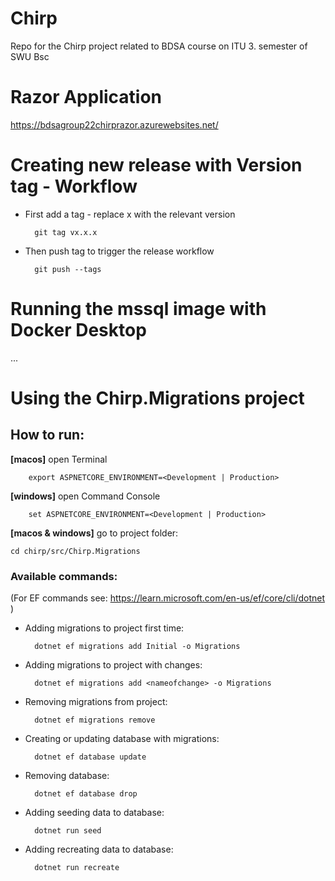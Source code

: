 # Chirp
Repo for the Chirp project related to BDSA course on ITU 3. semester of SWU Bsc

# Razor Application
https://bdsagroup22chirprazor.azurewebsites.net/

# Creating new release with Version tag - Workflow
* First add a tag - replace x with the relevant version

 		git tag vx.x.x

* Then push tag to trigger the release workflow

		git push --tags

# Running the mssql image with Docker Desktop
...

# Using the Chirp.Migrations project

## How to run:

**[macos]**
open Terminal

		export ASPNETCORE_ENVIRONMENT=<Development | Production>

**[windows]**
open Command Console
  
		set ASPNETCORE_ENVIRONMENT=<Development | Production>

**[macos & windows]**
go to project folder:

	cd chirp/src/Chirp.Migrations

### Available commands:
(For EF commands see: https://learn.microsoft.com/en-us/ef/core/cli/dotnet )

* Adding migrations to project first time:

    	dotnet ef migrations add Initial -o Migrations

* Adding migrations to project with changes:

    	dotnet ef migrations add <nameofchange> -o Migrations


* Removing migrations from project:

    	dotnet ef migrations remove


* Creating or updating database with migrations:

    	dotnet ef database update

* Removing database:

    	dotnet ef database drop


* Adding seeding data to database:

    	dotnet run seed	

* Adding recreating data to database:

    	dotnet run recreate

